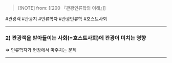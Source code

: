  > [!NOTE] from: [[200 『관광인류학의 이해』]]

#관광객 #관광지 #인류학자 #관광인류학 #호스트사회 

--- 
### 2) 관광객을 받아들이는 사회(=호스트사회)에 관광이 미치는 영향
⇒ 인류학자가 현장에서 마주치는 문제

--- 
